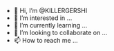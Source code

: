 - 👋 Hi, I’m @KILLERGERSHI
- 👀 I’m interested in ...
- 🌱 I’m currently learning ...
- 💞️ I’m looking to collaborate on ...
- 📫 How to reach me ...

<!---
KILLERGERSHI/KILLERGERSHI is a ✨ special ✨ repository because its `README.md` (this file) appears on your GitHub profile.
You can click the Preview link to take a look at your changes.
--->

